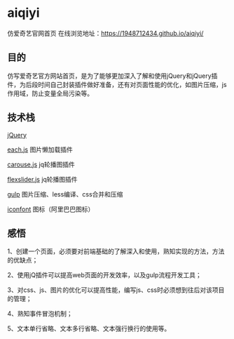 # aiqiyi
仿爱奇艺官网首页      在线浏览地址：https://1948712434.github.io/aiqiyi/
 
## 目的
仿写爱奇艺官方网站首页，是为了能够更加深入了解和使用jQuery和jQuery插件，为后段时间自己封装插件做好准备，还有对页面性能的优化，如图片压缩，js作用域，防止变量全局污染等。
 
## 技术栈
[jQuery]()

[each.js]()  图片懒加载插件

[carouse.js]() jq轮播图插件

[flexslider.js]() jq轮播图插件

[gulp]() 图片压缩、less编译、css合并和压缩

[iconfont]() 图标（阿里巴巴图标）

## 感悟
1、创建一个页面，必须要对前端基础的了解深入和使用，熟知实现的方法，方法的优缺点；

2、使用jQ插件可以提高web页面的开发效率，以及gulp流程开发工具；

3、对css、js、图片的优化可以提高性能，编写js、css时必须想到往后对该项目的管理；

4、熟知事件冒泡机制；

5、文本单行省略、文本多行省略、文本强行换行的使用等。
